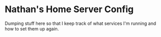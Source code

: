 ﻿# Nathan's Home Server Config

Dumping stuff here so that I keep track of what services I'm running
and how to set them up again.
